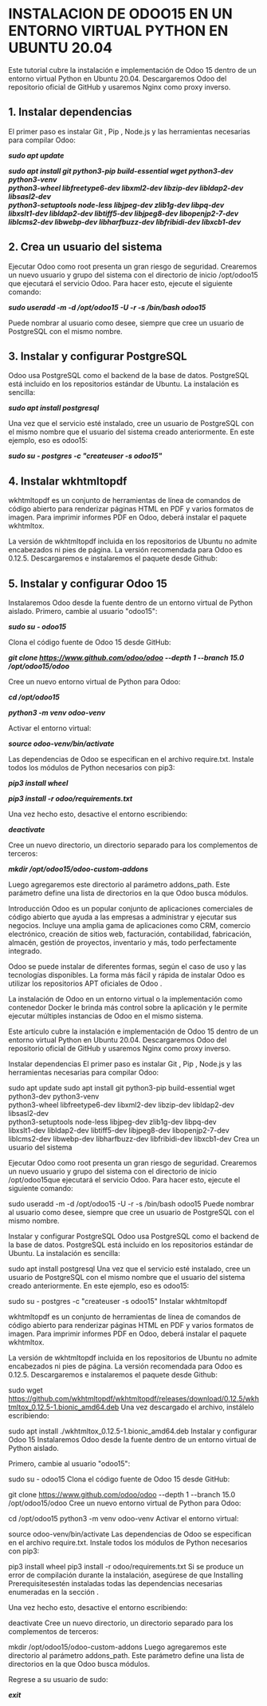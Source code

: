 # INSTALACION DE ODOO15 EN UN ENTORNO VIRTUAL PYTHON EN UBUNTU 20.04
Este tutorial cubre la instalación e implementación de Odoo 15 dentro de un entorno virtual Python en Ubuntu 20.04. Descargaremos Odoo del repositorio oficial de GitHub y usaremos Nginx como proxy inverso.
## 1. Instalar dependencias
El primer paso es instalar Git , Pip , Node.js y las herramientas necesarias para compilar Odoo:

**_sudo apt update_**

**_sudo apt install git python3-pip build-essential wget python3-dev python3-venv \
    python3-wheel libfreetype6-dev libxml2-dev libzip-dev libldap2-dev libsasl2-dev \
    python3-setuptools node-less libjpeg-dev zlib1g-dev libpq-dev \
    libxslt1-dev libldap2-dev libtiff5-dev libjpeg8-dev libopenjp2-7-dev \
    liblcms2-dev libwebp-dev libharfbuzz-dev libfribidi-dev libxcb1-dev_**
    
## 2. Crea un usuario del sistema
Ejecutar Odoo como root presenta un gran riesgo de seguridad. Crearemos un nuevo usuario y grupo del sistema con el directorio de inicio /opt/odoo15 que ejecutará el servicio Odoo. Para hacer esto, ejecute el siguiente comando:

**_sudo useradd -m -d /opt/odoo15 -U -r -s /bin/bash odoo15_**

Puede nombrar al usuario como desee, siempre que cree un usuario de PostgreSQL con el mismo nombre.

## 3. Instalar y configurar PostgreSQL
Odoo usa PostgreSQL como el backend de la base de datos. PostgreSQL está incluido en los repositorios estándar de Ubuntu. La instalación es sencilla:

**_sudo apt install postgresql_**

Una vez que el servicio esté instalado, cree un usuario de PostgreSQL con el mismo nombre que el usuario del sistema creado anteriormente. En este ejemplo, eso es odoo15:

**_sudo su - postgres -c "createuser -s odoo15"_**

## 4. Instalar wkhtmltopdf
wkhtmltopdf es un conjunto de herramientas de línea de comandos de código abierto para renderizar páginas HTML en PDF y varios formatos de imagen. Para imprimir informes PDF en Odoo, deberá instalar el paquete wkhtmltox.

La versión de wkhtmltopdf incluida en los repositorios de Ubuntu no admite encabezados ni pies de página. La versión recomendada para Odoo es 0.12.5. Descargaremos e instalaremos el paquete desde Github:

## 5. Instalar y configurar Odoo 15
Instalaremos Odoo desde la fuente dentro de un entorno virtual de Python aislado.
Primero, cambie al usuario "odoo15":

**_sudo su - odoo15_**

Clona el código fuente de Odoo 15 desde GitHub:

**_git clone https://www.github.com/odoo/odoo --depth 1 --branch 15.0 /opt/odoo15/odoo_**

Cree un nuevo entorno virtual de Python para Odoo:

**_cd /opt/odoo15_**

**_python3 -m venv odoo-venv_**

Activar el entorno virtual:

**_source odoo-venv/bin/activate_**

Las dependencias de Odoo se especifican en el archivo require.txt. Instale todos los módulos de Python necesarios con pip3:

**_pip3 install wheel_**

**_pip3 install -r odoo/requirements.txt_**

Una vez hecho esto, desactive el entorno escribiendo:

**_deactivate_**

Cree un nuevo directorio, un directorio separado para los complementos de terceros:

**_mkdir /opt/odoo15/odoo-custom-addons_**

Luego agregaremos este directorio al parámetro addons_path. Este parámetro define una lista de directorios en la que Odoo busca módulos.




Introducción
Odoo es un popular conjunto de aplicaciones comerciales de código abierto que ayuda a las empresas a administrar y ejecutar sus negocios. Incluye una amplia gama de aplicaciones como CRM, comercio electrónico, creación de sitios web, facturación, contabilidad, fabricación, almacén, gestión de proyectos, inventario y más, todo perfectamente integrado.

Odoo se puede instalar de diferentes formas, según el caso de uso y las tecnologías disponibles. La forma más fácil y rápida de instalar Odoo es utilizar los repositorios APT oficiales de Odoo .


La instalación de Odoo en un entorno virtual o la implementación como contenedor Docker le brinda más control sobre la aplicación y le permite ejecutar múltiples instancias de Odoo en el mismo sistema.


Este artículo cubre la instalación e implementación de Odoo 15 dentro de un entorno virtual Python en Ubuntu 20.04. Descargaremos Odoo del repositorio oficial de GitHub y usaremos Nginx como proxy inverso.

Instalar dependencias
El primer paso es instalar Git , Pip , Node.js y las herramientas necesarias para compilar Odoo:

sudo apt update
sudo apt install git python3-pip build-essential wget python3-dev python3-venv \
    python3-wheel libfreetype6-dev libxml2-dev libzip-dev libldap2-dev libsasl2-dev \
    python3-setuptools node-less libjpeg-dev zlib1g-dev libpq-dev \
    libxslt1-dev libldap2-dev libtiff5-dev libjpeg8-dev libopenjp2-7-dev \
    liblcms2-dev libwebp-dev libharfbuzz-dev libfribidi-dev libxcb1-dev
Crea un usuario del sistema

Ejecutar Odoo como root presenta un gran riesgo de seguridad. Crearemos un nuevo usuario y grupo del sistema con el directorio de inicio /opt/odoo15que ejecutará el servicio Odoo. Para hacer esto, ejecute el siguiente comando:

sudo useradd -m -d /opt/odoo15 -U -r -s /bin/bash odoo15
Puede nombrar al usuario como desee, siempre que cree un usuario de PostgreSQL con el mismo nombre.

Instalar y configurar PostgreSQL
Odoo usa PostgreSQL como el backend de la base de datos. PostgreSQL está incluido en los repositorios estándar de Ubuntu. La instalación es sencilla:

sudo apt install postgresql
Una vez que el servicio esté instalado, cree un usuario de PostgreSQL con el mismo nombre que el usuario del sistema creado anteriormente. En este ejemplo, eso es odoo15:

sudo su - postgres -c "createuser -s odoo15"
Instalar wkhtmltopdf

wkhtmltopdf es un conjunto de herramientas de línea de comandos de código abierto para renderizar páginas HTML en PDF y varios formatos de imagen. Para imprimir informes PDF en Odoo, deberá instalar el paquete wkhtmltox.

La versión de wkhtmltopdf incluida en los repositorios de Ubuntu no admite encabezados ni pies de página. La versión recomendada para Odoo es 0.12.5. Descargaremos e instalaremos el paquete desde Github:

sudo wget https://github.com/wkhtmltopdf/wkhtmltopdf/releases/download/0.12.5/wkhtmltox_0.12.5-1.bionic_amd64.deb
Una vez descargado el archivo, instálelo escribiendo:

sudo apt install ./wkhtmltox_0.12.5-1.bionic_amd64.deb
Instalar y configurar Odoo 15
Instalaremos Odoo desde la fuente dentro de un entorno virtual de Python aislado.

Primero, cambie al usuario "odoo15":


sudo su - odoo15
Clona el código fuente de Odoo 15 desde GitHub:

git clone https://www.github.com/odoo/odoo --depth 1 --branch 15.0 /opt/odoo15/odoo
Cree un nuevo entorno virtual de Python para Odoo:

cd /opt/odoo15
python3 -m venv odoo-venv
Activar el entorno virtual:

source odoo-venv/bin/activate
Las dependencias de Odoo se especifican en el archivo require.txt. Instale todos los módulos de Python necesarios con pip3:

pip3 install wheel
pip3 install -r odoo/requirements.txt
Si se produce un error de compilación durante la instalación, asegúrese de que Installing Prerequisitesestén instaladas todas las dependencias necesarias enumeradas en la sección .

Una vez hecho esto, desactive el entorno escribiendo:

deactivate
Cree un nuevo directorio, un directorio separado para los complementos de terceros:

mkdir /opt/odoo15/odoo-custom-addons
Luego agregaremos este directorio al parámetro addons_path. Este parámetro define una lista de directorios en la que Odoo busca módulos.

Regrese a su usuario de sudo:

**_exit_**
